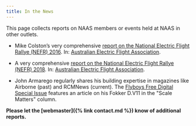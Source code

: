 ```yaml
---
title: In the News
---
```

This page collects reports on NAAS members or events held at NAAS in other
outlets.

- Mike Colston’s very comprehensive [report on the National Electric Flight
  Rallye (NEFR) 
  2016](https://www.aefanet.com/52-administration/95-nefr-2017).
  In: [Australian Electric Flight Association](https://www.aefanet.com).

- A very comprehensive [report on the National Electric Flight Rallye (NEFR)
  2018](https://www.aefanet.com/images/stories/EGFA_Arch/EGFA-11.pdf).
  In: [Australian Electric Flight Association](https://www.aefanet.com).

- John Armarego regularly shares his building expertise in magazines like 
  Airborne (past) and RCMNews (current). 
  The [Flyboys Free Digital Special
  Issue](http://flyboys.com.au/flyboys/docs/pdf/RCMNewsFlyboysSpecialEditionFreeDigital.pdf)
  features an article on his Fokker D.V11 in the "Scale Matters" column.


**Please let the [webmaster]({% link contact.md %}) know of additional
   reports.**

	
  
